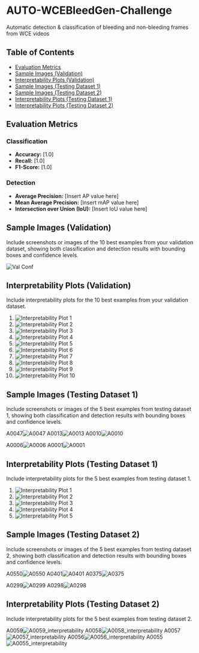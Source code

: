 # AUTO-WCEBleedGen-Challenge
Automatic detection &amp; classification of bleeding and non-bleeding frames from WCE videos

## Table of Contents

- [Evaluation Metrics](#evaluation-metrics)
- [Sample Images (Validation)](#sample-images-validation)
- [Interpretability Plots (Validation)](#interpretability-plots-validation)
- [Sample Images (Testing Dataset 1)](#sample-images-testing-dataset-1)
- [Sample Images (Testing Dataset 2)](#sample-images-testing-dataset-2)
- [Interpretability Plots (Testing Dataset 1)](#interpretability-plots-testing-dataset-1)
- [Interpretability Plots (Testing Dataset 2)](#interpretability-plots-testing-dataset-2)

## Evaluation Metrics

### Classification

- **Accuracy:** [1.0]
- **Recall:** [1.0]
- **F1-Score:** [1.0]

### Detection

- **Average Precision:** [Insert AP value here]
- **Mean Average Precision:** [Insert mAP value here]
- **Intersection over Union (IoU):** [Insert IoU value here]

## Sample Images (Validation)

Include screenshots or images of the 10 best examples from your validation dataset, showing both classification and detection results with bounding boxes and confidence levels.

![Val Conf](https://github.com/Vishu-06/AUTO-WCEBleedGen-Challenge/assets/109657371/152fb200-250b-460d-b148-87a38c1e243a)


## Interpretability Plots (Validation)

Include interpretability plots for the 10 best examples from your validation dataset.

1. ![Interpretability Plot 1](validation_interpretability_plot_1.png)
2. ![Interpretability Plot 2](validation_interpretability_plot_2.png)
3. ![Interpretability Plot 3](validation_interpretability_plot_3.png)
4. ![Interpretability Plot 4](validation_interpretability_plot_4.png)
5. ![Interpretability Plot 5](validation_interpretability_plot_5.png)
6. ![Interpretability Plot 6](validation_interpretability_plot_6.png)
7. ![Interpretability Plot 7](validation_interpretability_plot_7.png)
8. ![Interpretability Plot 8](validation_interpretability_plot_8.png)
9. ![Interpretability Plot 9](validation_interpretability_plot_9.png)
10. ![Interpretability Plot 10](validation_interpretability_plot_10.png)

## Sample Images (Testing Dataset 1)

Include screenshots or images of the 5 best examples from testing dataset 1, showing both classification and detection results with bounding boxes and confidence levels.

A0047![A0047](https://github.com/Vishu-06/AUTO-WCEBleedGen-Challenge/assets/109657371/6824b9f2-ff19-436e-b60f-d185c8531d15)
A0013![A0013](https://github.com/Vishu-06/AUTO-WCEBleedGen-Challenge/assets/109657371/509be12c-c6a2-42e6-9184-600d966ba267)
A0010![A0010](https://github.com/Vishu-06/AUTO-WCEBleedGen-Challenge/assets/109657371/153d96b8-ac7e-4b30-94d5-0525ad045a17)

A0006![A0006](https://github.com/Vishu-06/AUTO-WCEBleedGen-Challenge/assets/109657371/640a6476-cd73-4772-b5a5-9676c40f05c7)
A0001![A0001](https://github.com/Vishu-06/AUTO-WCEBleedGen-Challenge/assets/109657371/38cd053b-a517-4d5c-a1a4-008b1f3d3870)

## Interpretability Plots (Testing Dataset 1)

Include interpretability plots for the 5 best examples from testing dataset 1.

1. ![Interpretability Plot 1](testing_dataset1_interpretability_plot_1.png)
2. ![Interpretability Plot 2](testing_dataset1_interpretability_plot_2.png)
3. ![Interpretability Plot 3](testing_dataset1_interpretability_plot_3.png)
4. ![Interpretability Plot 4](testing_dataset1_interpretability_plot_4.png)
5. ![Interpretability Plot 5](testing_dataset1_interpretability_plot_5.png)

## Sample Images (Testing Dataset 2)

Include screenshots or images of the 5 best examples from testing dataset 2, showing both classification and detection results with bounding boxes and confidence levels.


A0550![A0550](https://github.com/Vishu-06/AUTO-WCEBleedGen-Challenge/assets/109657371/433694b6-c6c5-43cb-b453-4833f61eeb69)
A0401![A0401](https://github.com/Vishu-06/AUTO-WCEBleedGen-Challenge/assets/109657371/a34ada6a-8ce7-4c87-8464-53e85349e642)
A0375![A0375](https://github.com/Vishu-06/AUTO-WCEBleedGen-Challenge/assets/109657371/fe465090-4f0c-43c9-b1e1-947ff3ab9ba1)

A0299![A0299](https://github.com/Vishu-06/AUTO-WCEBleedGen-Challenge/assets/109657371/0c7c31b3-70cd-49b3-ad8f-754a8207c256)
A0298![A0298](https://github.com/Vishu-06/AUTO-WCEBleedGen-Challenge/assets/109657371/081b5174-f658-4ff9-a453-ad512c379ede)

## Interpretability Plots (Testing Dataset 2)

Include interpretability plots for the 5 best examples from testing dataset 2.

A0059![A0059_interpretability](https://github.com/Vishu-06/AUTO-WCEBleedGen-Challenge/assets/109657371/c366e403-dfd2-4a88-bf54-6dae6420e305)
A0058![A0058_interpretability](https://github.com/Vishu-06/AUTO-WCEBleedGen-Challenge/assets/109657371/7ab98bc0-afe5-43bc-a9b0-6550457a2975)
A0057![A0057_interpretability](https://github.com/Vishu-06/AUTO-WCEBleedGen-Challenge/assets/109657371/1c7d6bd7-7727-4613-8438-992ac81b8a5e)
A0056![A0056_interpretability](https://github.com/Vishu-06/AUTO-WCEBleedGen-Challenge/assets/109657371/4adf879c-646e-48dd-8cae-83a74df7f637)
A0055![A0055_interpretability](https://github.com/Vishu-06/AUTO-WCEBleedGen-Challenge/assets/109657371/b3ba1332-1e33-4bc4-b0a0-6c8fa774388d)
